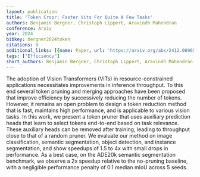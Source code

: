 ```yaml
---
layout: publication
title: 'Token Cropr: Faster Vits For Quite A Few Tasks'
authors: Benjamin Bergner, Christoph Lippert, Aravindh Mahendran
conference: Arxiv
year: 2024
bibkey: bergner2024token
citations: 0
additional_links: [{name: Paper, url: 'https://arxiv.org/abs/2412.00965'}]
tags: ["Efficiency"]
short_authors: Benjamin Bergner, Christoph Lippert, Aravindh Mahendran
---
```

The adoption of Vision Transformers (ViTs) in resource-constrained
applications necessitates improvements in inference throughput. To this end
several token pruning and merging approaches have been proposed that improve
efficiency by successively reducing the number of tokens. However, it remains
an open problem to design a token reduction method that is fast, maintains high
performance, and is applicable to various vision tasks. In this work, we
present a token pruner that uses auxiliary prediction heads that learn to
select tokens end-to-end based on task relevance. These auxiliary heads can be
removed after training, leading to throughput close to that of a random pruner.
We evaluate our method on image classification, semantic segmentation, object
detection, and instance segmentation, and show speedups of 1.5 to 4x with small
drops in performance. As a best case, on the ADE20k semantic segmentation
benchmark, we observe a 2x speedup relative to the no-pruning baseline, with a
negligible performance penalty of 0.1 median mIoU across 5 seeds.